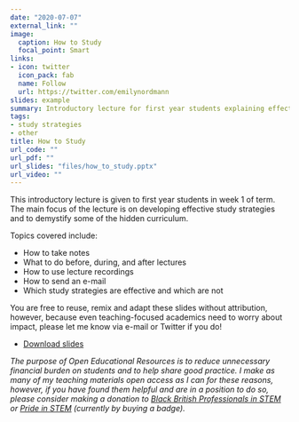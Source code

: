 ```yaml
---
date: "2020-07-07"
external_link: ""
image:
  caption: How to Study
  focal_point: Smart
links:
- icon: twitter
  icon_pack: fab
  name: Follow
  url: https://twitter.com/emilynordmann
slides: example
summary: Introductory lecture for first year students explaining effective study strategies
tags:
- study strategies
- other
title: How to Study
url_code: ""
url_pdf: ""
url_slides: "files/how_to_study.pptx"
url_video: ""
---
```


This introductory lecture is given to first year students in week 1 of term. The main focus of the lecture is on developing effective study strategies and to demystify some of the hidden curriculum.

Topics covered include:
* How to take notes  
* What to do before, during, and after lectures  
* How to use lecture recordings  
* How to send an e-mail
* Which study strategies are effective and which are not

You are free to reuse, remix and adapt these slides without attribution, however, because even teaching-focused academics need to worry about impact, please let me know via e-mail or Twitter if you do!

* [Download slides](how_to_study.pptx)

*The purpose of Open Educational Resources is to reduce unnecessary financial burden on students and to help share good practice. I make as many of my teaching materials open access as I can for these reasons, however, if you have found them helpful and are in a position to do so, please consider making a donation to [Black British Professionals in STEM](https://bbstem.co.uk/donations/) or [Pride in STEM](https://prideinstem.org/shop/) (currently by buying a badge).*